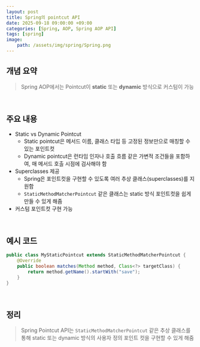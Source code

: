 ```yaml
---
layout: post
title: Spring의 pointcut API
date: 2025-09-18 09:00:00 +09:00
categories: [Spring, AOP, Spring AOP API]
tags: [spring]
image:
    path: /assets/img/spring/Spring.png
---
```


## 개념 요약

> Spring AOP에서는 Pointcut이 **static** 또는 **dynamic** 방식으로 커스텀이 가능

<br>

## 주요 내용

- Static vs Dynamic Pointcut
  - Static pointcut은 메서드 이름, 클래스 타입 등 고정된 정보만으로 매칭할 수 있는 포인트컷
  - Dynamic pointcut은 런타임 인자나 호출 흐름 같은 가변적 조건들을 포함하여, 매 메서드 호출 시점에 검사해야 함
- Superclasses 제공
  - Spring은 포인트컷을 구현할 수 있도록 여러 추상 클래스(superclasses)를 지원함
  - `StaticMethodMatcherPointcut` 같은 클래스는 static 방식 포인트컷을 쉽게 만들 수 있게 해줌
- 커스텀 포인트컷 구현 가능

<br>

## 예시 코드

```java
public class MyStaticPointcut extends StaticMethodMatcherPointcut {
    @Override
    public boolean matches(Method method, Class<?> targetClass) {
        return method.getName().startWith("save");
    }
}
```

<br>

## 정리

> Spring Pointcut API는 `StaticMethodMatcherPointcut` 같은 추상 클래스를 통해 static 또는 dynamic 방식의 사용자 정의 포인트 컷을 구현할 수 있게 해줌